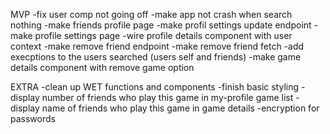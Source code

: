 MVP
-fix user comp not going off
-make app not crash when search nothing
-make friends profile page
-make profil settings update endpoint
-make profile settings page
-wire profile details component with user context
-make remove friend endpoint
-make remove friend fetch
-add execptions to the users searched (users self and friends)
-make game details component with remove game option

EXTRA
-clean up WET functions and components
-finish basic styling
-display number of friends who play this game in my-profile game list
-display name of friends who play this game in game details
-encryption for passwords